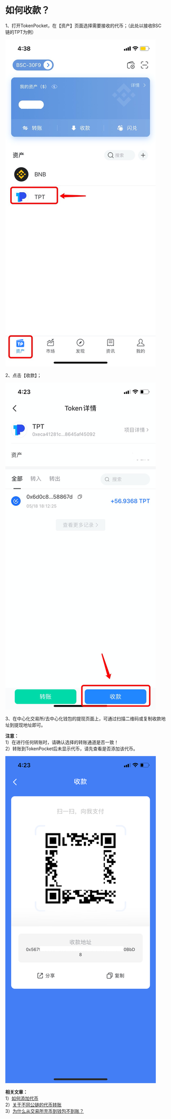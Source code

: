 # 如何收款？

1、打开TokenPocket，在【资产】页面选择需要接收的代币；（此处以接收BSC链的TPT为例）

![](<../.gitbook/assets/1 (40).png>)

2、点击【收款】；

![](<../.gitbook/assets/image (10) (1).png>)

3、在中心化交易所/去中心化钱包的提现页面上，可通过扫描二维码或复制收款地址到提现地址即可。

**注意：**\
1）在进行任何转账时，请确认选择的转账通道是否一致！\
2）转账到TokenPocket后未显示代币，请先查看是否添加该代币。

![](<../.gitbook/assets/2 (21).png>)

**相关文章：**\
1）[如何添加代币](https://tphelp.gitbook.io/cn/token-management/search-and-add-token)\
2）[关于不同公链的代币转账](https://tphelp.gitbook.io/cn/wallet-operation/about-public-chain-transfer)\
3）[为什么从交易所充币到钱包不到账？](https://tphelp.gitbook.io/cn/fqa/fail-to-receive-assets-from-exchanges)
